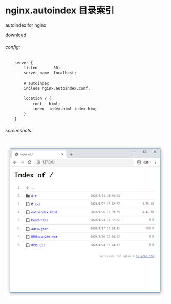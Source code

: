 # nginx.autoindex 目录索引
autoindex for nginx

[download](https://github.com/fulicat/nginx.autoindex/releases)

###### config:

```nginx
    server {
        listen       80;
        server_name  localhost;
    
        # autoindex
        include nginx.autoindex.conf;
    
        location / {
            root   html;
            index  index.html index.htm;
        }
    }
```



###### screenshots:

![screenshots](./screenshots.png?raw=true)